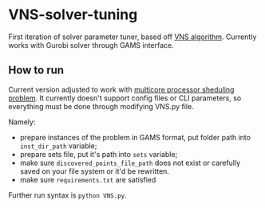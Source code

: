 # VNS-solver-tuning
First iteration of solver parameter tuner, based off [VNS algorithm](https://en.wikipedia.org/wiki/Variable_neighborhood_search). Currently works with Gurobi solver through GAMS interface.


## How to run
Current version adjusted to work with [multicore processor sheduling problem](https://github.com/mysosnovskaya/multicore-processor-scheduling-test-data).
It currently doesn't support config files or CLI parameters, so everything must be done through modifying VNS.py file.

Namely:
- prepare instances of the problem in GAMS format, put folder path into `inst_dir_path` variable;
- prepare sets file, put it's path into `sets` variable;
- make sure `discovered_points_file_path` does not exist or carefully saved on your file system or it'd be rewritten.
- make sure `requirements.txt` are satisfied

Further run syntax is `python VNS.py`.
